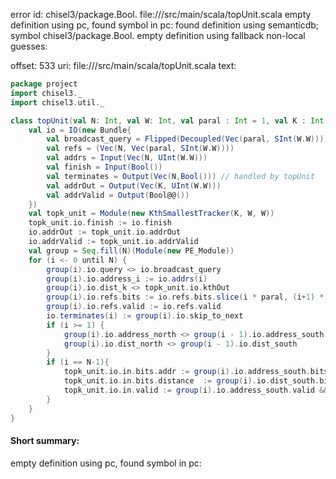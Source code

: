 error id: chisel3/package.Bool.
file://<WORKSPACE>/src/main/scala/topUnit.scala
empty definition using pc, found symbol in pc: 
found definition using semanticdb; symbol chisel3/package.Bool.
empty definition using fallback
non-local guesses:

offset: 533
uri: file://<WORKSPACE>/src/main/scala/topUnit.scala
text:
```scala
package project
import chisel3._
import chisel3.util._

class topUnit(val N: Int, val W: Int, val paral : Int = 1, val K : Int = 16) extends Module {
    val io = IO(new Bundle{
        val broadcast_query = Flipped(Decoupled(Vec(paral, SInt(W.W))))
        val refs = (Vec(N, Vec(paral, SInt(W.W))))
        val addrs = Input(Vec(N, UInt(W.W)))
        val finish = Input(Bool())
        val terminates = Output(Vec(N,Bool())) // handled by topUnit
        val addrOut = Output(Vec(K, UInt(W.W)))
        val addrValid = Output(Bool@@())
    })
    val topk_unit = Module(new KthSmallestTracker(K, W, W))
    topk_unit.io.finish := io.finish
    io.addrOut := topk_unit.io.addrOut
    io.addrValid := topk_unit.io.addrValid
    val group = Seq.fill(N)(Module(new PE_Module))
    for (i <- 0 until N) {
        group(i).io.query <> io.broadcast_query
        group(i).io.address_i := io.addrs(i)
        group(i).io.dist_k <> topk_unit.io.kthOut
        group(i).io.refs.bits := io.refs.bits.slice(i * paral, (i+1) * paral)
        group(i).io.refs.valid := io.refs.valid
        io.terminates(i) := group(i).io.skip_to_next
        if (i >= 1) {
            group(i).io.address_north <> group(i - 1).io.address_south
            group(i).io.dist_north <> group(i - 1).io.dist_south
        }
        if (i == N-1){
            topk_unit.io.in.bits.addr := group(i).io.address_south.bits
            topk_unit.io.in.bits.distance  := group(i).io.dist_south.bits
            topk_unit.io.in.valid := group(i).io.address_south.valid && group(i).io.dist_south.valid
        }
    }
}
```


#### Short summary: 

empty definition using pc, found symbol in pc: 